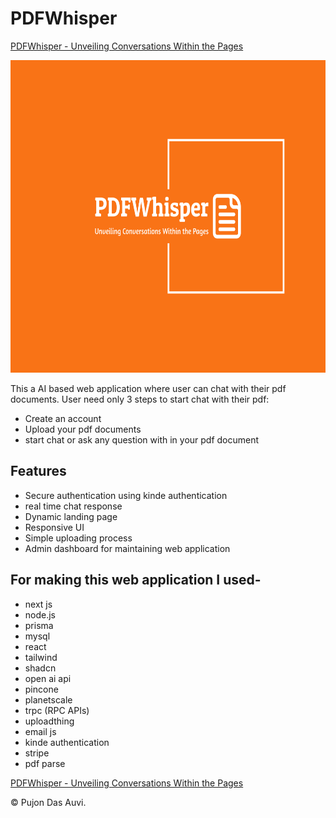 # PDFWhisper
<a href='https://pdf-whisper-puce.vercel.app/'>PDFWhisper - Unveiling Conversations Within the Pages </a>

<a href='https://pdf-whisper-puce.vercel.app/'>
    <img src='./public/thumbnail.png' height='500' />
</a>

This a AI based web application where user can chat with their pdf documents. User need only 3 steps to start chat with their pdf:
- Create an account
- Upload your pdf documents
- start chat or ask any question with in your pdf document

## Features
- Secure authentication using kinde authentication
- real time chat response
- Dynamic landing page
- Responsive UI
- Simple uploading process
- Admin dashboard for maintaining web application

## For making this web application I used-
- next js
- node.js
- prisma
- mysql
- react
- tailwind
- shadcn
- open ai api
- pincone
- planetscale
- trpc (RPC APIs)
- uploadthing
- email js
- kinde authentication
- stripe
- pdf parse



<a href='https://pdf-whisper-puce.vercel.app/'>PDFWhisper - Unveiling Conversations Within the Pages </a>

 <p>© Pujon Das Auvi.</p>